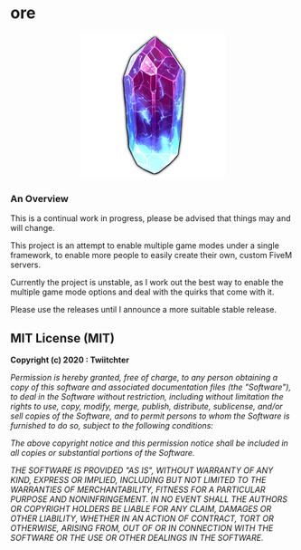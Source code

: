 # ore

<span style="display:block;text-align:center">![Image](./ore.png)</span>

### An Overview
This is a continual work in progress, please be advised that things may and will change.

This project is an attempt to enable multiple game modes under a single framework, to enable more people to easily create their own, custom FiveM servers.

Currently the project is unstable, as I work out the best way to enable the multiple game mode options and deal with the quirks that come with it.

Please use the releases until I announce a more suitable stable release.

## MIT License (MIT)

**Copyright (c) 2020 : Twiitchter**

*Permission is hereby granted, free of charge, to any person obtaining a copy of this software and associated documentation files (the "Software"), to deal in the Software without restriction, including without limitation the rights to use, copy, modify, merge, publish, distribute, sublicense, and/or sell copies of the Software, and to permit persons to whom the Software is furnished to do so, subject to the following conditions:*

*The above copyright notice and this permission notice shall be included in all copies or substantial portions of the Software.*

*THE SOFTWARE IS PROVIDED "AS IS", WITHOUT WARRANTY OF ANY KIND, EXPRESS OR IMPLIED, INCLUDING BUT NOT LIMITED TO THE WARRANTIES OF MERCHANTABILITY, FITNESS FOR A PARTICULAR PURPOSE AND NONINFRINGEMENT. IN NO EVENT SHALL THE AUTHORS OR COPYRIGHT HOLDERS BE LIABLE FOR ANY CLAIM, DAMAGES OR OTHER LIABILITY, WHETHER IN AN ACTION OF CONTRACT, TORT OR OTHERWISE, ARISING FROM, OUT OF OR IN CONNECTION WITH THE SOFTWARE OR THE USE OR OTHER DEALINGS IN THE SOFTWARE.*
